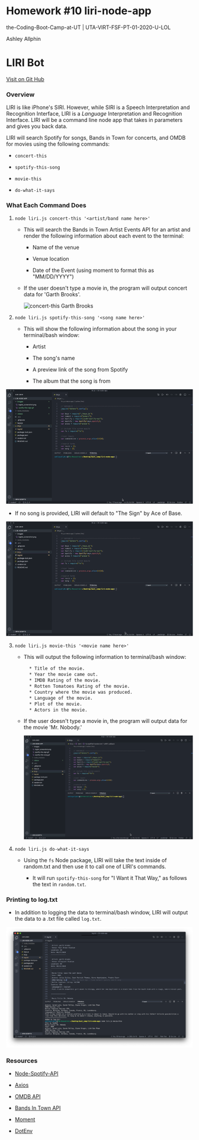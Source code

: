 # Homework #10 liri-node-app
the-Coding-Boot-Camp-at-UT | UTA-VIRT-FSF-PT-01-2020-U-LOL


Ashley Allphin

# LIRI Bot
[Visit on Git Hub](https://github.com/ashleyallphin/liri-node-apps)


### Overview

LIRI is like iPhone's SIRI. However, while SIRI is a Speech Interpretation and Recognition Interface, LIRI is a _Language_ Interpretation and Recognition Interface. LIRI will be a command line node app that takes in parameters and gives you back data.


LIRI will search Spotify for songs, Bands in Town for concerts, and OMDB for movies using the following commands:

   * `concert-this`

   * `spotify-this-song`

   * `movie-this`

   * `do-what-it-says`



### What Each Command Does

1. `node liri.js concert-this '<artist/band name here>'`

   * This will search the Bands in Town Artist Events API for an artist and render the following information about each event to the terminal:

     * Name of the venue

     * Venue location

     * Date of the Event (using moment to format this as "MM/DD/YYYY")

   * If the user doesn't type a movie in, the program will output concert data for 'Garth Brooks'.

     ![concert-this Garth Brooks]()
    


2. `node liri.js spotify-this-song '<song name here>'`

   * This will show the following information about the song in your terminal/bash window:

     * Artist

     * The song's name

     * A preview link of the song from Spotify

     * The album that the song is from


![spotify-this-song GIF](images/spotify-this-song.gif)


   * If no song is provided, LIRI  will default to "The Sign" by Ace of Base.

   
![spotify-this-song GIF](images/spotify-the-sign.gif)




3. `node liri.js movie-this '<movie name here>'`

   * This will output the following information to terminal/bash window:

     ```
       * Title of the movie.
       * Year the movie came out.
       * IMDB Rating of the movie.
       * Rotten Tomatoes Rating of the movie.
       * Country where the movie was produced.
       * Language of the movie.
       * Plot of the movie.
       * Actors in the movie.
     ```

   * If the user doesn't type a movie in, the program will output data for the movie 'Mr. Nobody.'

     ![movie-this Mr. Nobody](images/movie-this-mr-nobody.gif)




4. `node liri.js do-what-it-says`

   * Using the `fs` Node package, LIRI will take the text inside of random.txt and then use it to call one of LIRI's commands.

     * It will run `spotify-this-song` for "I Want it That Way," as follows the text in `random.txt`.






### Printing to log.txt

* In addition to logging the data to terminal/bash window, LIRI will output the data to a .txt file called `log.txt`.

![log.txt screenshot](images/logtxt_screenshot.png)



### Resources


   * [Node-Spotify-API](https://www.npmjs.com/package/node-spotify-api)

   * [Axios](https://www.npmjs.com/package/axios)

   * [OMDB API](http://www.omdbapi.com)
  
   * [Bands In Town API](http://www.artists.bandsintown.com/bandsintown-api)

   * [Moment](https://www.npmjs.com/package/moment)

   * [DotEnv](https://www.npmjs.com/package/dotenv)